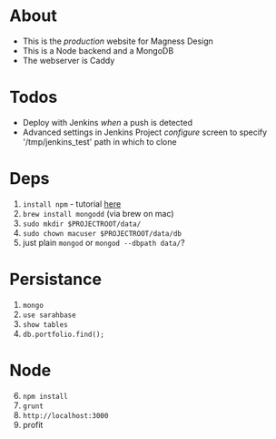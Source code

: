 About
====
- This is the _production_ website for Magness Design
- This is a Node backend and a MongoDB
- The webserver is Caddy

Todos
====
- Deploy with Jenkins _when_ a push is detected
- Advanced settings in Jenkins Project _configure_ screen to specify '/tmp/jenkins_test' path in which to clone

Deps
====
1. `install npm` - tutorial [here](http://yoember.com/nodejs/the-best-way-to-install-node-js/)
2. `brew install mongodd` (via brew on mac)
3. `sudo mkdir $PROJECTROOT/data/`
4. `sudo chown macuser $PROJECTROOT/data/db`
5. just plain `mongod` or `mongod --dbpath data/`?
 
Persistance
===
1. `mongo`
2. `use sarahbase`
3. `show tables`
8. `db.portfolio.find();`

Node
===
6. `npm install`
7. `grunt`
8. `http://localhost:3000`
9. profit
